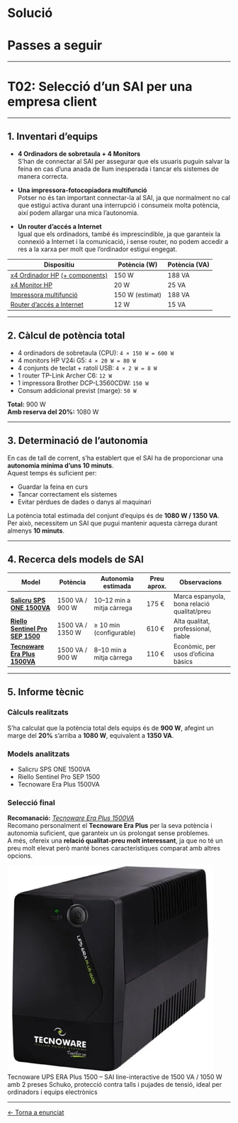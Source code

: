 # Solució  
# Passes a seguir

---

# T02: Selecció d’un SAI per una empresa client

---

## 1. Inventari d’equips

- **4 Ordinadors de sobretaula + 4 Monitors**  
  S’han de connectar al SAI per assegurar que els usuaris puguin salvar la feina en cas d’una anada de llum inesperada i tancar els sistemes de manera correcta.

- **Una impressora-fotocopiadora multifunció**  
  Potser no és tan important connectar-la al SAI, ja que normalment no cal que estigui activa durant una interrupció i consumeix molta potència, així podem allargar una mica l’autonomia.

- **Un router d’accés a Internet**  
  Igual que els ordinadors, també és imprescindible, ja que garanteix la connexió a Internet i la comunicació, i sense router, no podem accedir a res a la xarxa per molt que l’ordinador estigui engegat.

| Dispositiu | Potència (W) | Potència (VA) |
|-------------|---------------|----------------|
| [x4 Ordinador HP](https://www.hp.com/es-es/shop/product.aspx?id=BY7B5ET&opt=ABE&sel=DTP) [(+ components)](https://www.hp.com/es-es/shop/product.aspx?id=18H24AA&opt=ABE&sel=ACC) | 150 W | 188 VA |
| [x4 Monitor HP](https://www.hp.com/es-es/shop/product.aspx?id=65P58AA&opt=ABB&sel=MTO) | 20 W | 25 VA |
| [Impressora multifunció](https://www.pccomponentes.com/brother-dcp-l3560cdw-multifuncion-laser-led-color-wifi-duplex) | 150 W (estimat) | 188 VA |
| [Router d’accés a Internet](https://www.amazon.es/TP-Link-AC1200-Router-doble-banda/dp/B08GDC3534?source=ps-sl-shoppingads-lpcontext&ref_=fplfs&smid=A1AT7YVPFBWXBL&language=es_ES&th=1) | 12 W | 15 VA |

---

## 2. Càlcul de potència total

- 4 ordinadors de sobretaula (CPU): `4 × 150 W = 600 W`  
- 4 monitors HP V24i G5: `4 × 20 W = 80 W`  
- 4 conjunts de teclat + ratolí USB: `4 × 2 W = 8 W`  
- 1 router TP-Link Archer C6: `12 W`  
- 1 impressora Brother DCP-L3560CDW: `150 W`  
- Consum addicional previst (marge): `50 W`

**Total:** 900 W  
**Amb reserva del 20%:** 1080 W

---

## 3. Determinació de l’autonomia

En cas de tall de corrent, s’ha establert que el SAI ha de proporcionar una **autonomia mínima d’uns 10 minuts**.  
Aquest temps és suficient per:

- Guardar la feina en curs  
- Tancar correctament els sistemes  
- Evitar pèrdues de dades o danys al maquinari  

La potència total estimada del conjunt d’equips és de **1080 W / 1350 VA**.  
Per això, necessitem un SAI que pugui mantenir aquesta càrrega durant almenys **10 minuts**.

---

## 4. Recerca dels models de SAI

| Model | Potència | Autonomia estimada | Preu aprox. | Observacions |
|--------|-----------|--------------------|--------------|---------------|
| [**Salicru SPS ONE 1500VA**](https://gangaelectronica.es/sais/195980-sai-linea-interactiva-salicru-sps-1500-one-v2-1500va-900w-4-salidas-formato-torre-8436584870210.html?utm_source=chatgpt.com) | 1500 VA / 900 W | 10–12 min a mitja càrrega | 175 € | Marca espanyola, bona relació qualitat/preu |
| [**Riello Sentinel Pro SEP 1500**](https://www.carrefour.es/sai-riello-sentinel-pro-sep-1500-1500va-1350w/8023251002694/p?utm_source=chatgpt.com) | 1500 VA / 1350 W | ≥ 10 min (configurable) | 610 € | Alta qualitat, professional, fiable |
| [**Tecnoware Era Plus 1500VA**](https://www.pccomponentes.com/sai-tecnoware-era-plus-1500-sai-linea-interactiva-1500va-1050w-con-2-salidas-schuko?utm_source=chatgpt.com) | 1500 VA / 900 W | 8–10 min a mitja càrrega | 110 € | Econòmic, per usos d’oficina bàsics |

---

## 5. Informe tècnic

### Càlculs realitzats
S’ha calculat que la potència total dels equips és de **900 W**, afegint un marge del **20%** s’arriba a **1080 W**, equivalent a **1350 VA**.

### Models analitzats
- Salicru SPS ONE 1500VA  
- Riello Sentinel Pro SEP 1500  
- Tecnoware Era Plus 1500VA

### Selecció final
**Recomanació:** [*Tecnoware Era Plus 1500VA*](https://www.pccomponentes.com/sai-tecnoware-era-plus-1500-sai-linea-interactiva-1500va-1050w-con-2-salidas-schuko?utm_source=chatgpt.com)  
Recomano personalment el **Tecnoware Era Plus** per la seva potència i autonomia suficient, que garanteix un ús prolongat sense problemes.  
A més, ofereix una **relació qualitat-preu molt interessant**, ja que no té un preu molt elevat però manté bones característiques comparat amb altres opcions.


![Tecnoware UPS ERA Plus 1500 – SAI line-interactive de 1500 VA / 1050 W amb 2 preses Schuko, protecció contra talls i pujades de tensió, ideal per ordinadors i equips electrònics.](./img/imatge01.png)
Tecnoware UPS ERA Plus 1500 – SAI line-interactive de 1500 VA / 1050 W amb 2 preses Schuko, protecció contra talls i pujades de tensió, ideal per ordinadors i equips electrònics

--- 
[← Torna a enunciat](README.md)
